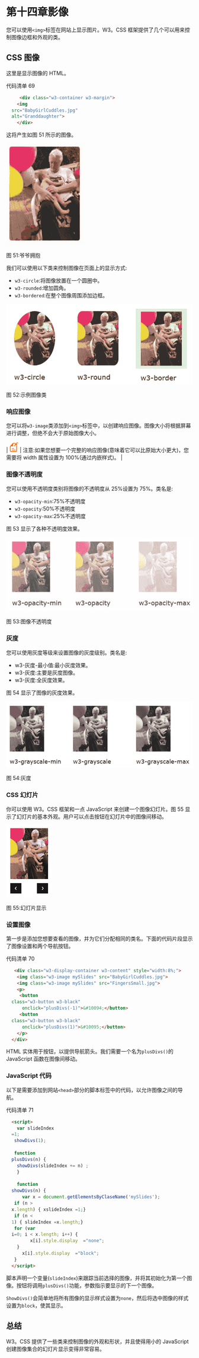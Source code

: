 # 第十四章影像

您可以使用`<img>`标签在网站上显示图片。W3。CSS 框架提供了几个可以用来控制图像边框和外观的类。

## CSS 图像

这里是显示图像的 HTML。

代码清单 69

```html
     <div class="w3-container w3-margin">
    <img
  src="BabyGirlCuddles.jpg"
  alt="Granddaughter">
    </div> 

```

这将产生如图 51 所示的图像。

![](img/image057.jpg)

图 51:爷爷拥抱

我们可以使用以下类来控制图像在页面上的显示方式:

*   `w3-circle`:将图像放置在一个圆圈中。
*   `w3-rounded`:增加圆角。
*   `w3-bordered`:在整个图像周围添加边框。

![](img/image058.jpg)

图 52:示例图像类

### 响应图像

您可以将`w3-image`类添加到`<img>`标签中，以创建响应图像。图像大小将根据屏幕进行调整，但绝不会大于原始图像大小。

| ![](img/note.png) | 注意:如果您想要一个完整的响应图像(意味着它可以比原始大小更大)，您需要将 width 属性设置为 100%(通过内嵌样式)。 |

### 图像不透明度

您可以使用不透明度类别将图像的不透明度从 25%设置为 75%。类名是:

*   `w3-opacity-min`:75%不透明度
*   `w3-opacity`:50%不透明度
*   `w3-opacity-max`:25%不透明度

图 53 显示了各种不透明度效果。

![](img/image059.jpg)

图 53:图像不透明度

### 灰度

您可以使用灰度等级来设置图像的灰度级别。类名是:

*   w3-灰度-最小值:最小灰度效果。
*   w3-灰度:主要是灰度图像。
*   w3-灰度:全灰度效果。

图 54 显示了图像的灰度效果。

![](img/image060.jpg)

图 54:灰度

### CSS 幻灯片

你可以使用 W3。CSS 框架和一点 JavaScript 来创建一个图像幻灯片。图 55 显示了幻灯片的基本外观。用户可以点击按钮在幻灯片中的图像间移动。

![](img/image061.png)

图 55:幻灯片显示

### 设置图像

第一步是添加您想要查看的图像，并为它们分配相同的类名。下面的代码片段显示了图像设置和两个导航按钮。

代码清单 70

```html
   <div class="w3-display-container w3-content" style="width:8%;">
    <img class="w3-image mySlides" src="BabyGirlCuddles.jpg">
    <img class="w3-image mySlides" src="FingersSmall.jpg">
    <p>
     <button
  class="w3-button w3-black"
      onclick="plusDivs(-1)">&#10094;</button>
     <button
  class="w3-button w3-black"
      onclick="plusDivs(1)">&#10095;</button>
    </p>
  </div> 

```

HTML 实体用于按钮，以提供导航箭头。我们需要一个名为`plusDivs()`的 JavaScript 函数在图像间移动。

### JavaScript 代码

以下是需要添加到网站`<head>`部分的脚本标签中的代码，以允许图像之间的导航。

代码清单 71

```html
  <script>
    var slideIndex
  =1;
   showDivs(1);

   function
  plusDivs(n) { 
    showDivs(slideIndex += n) ;
    }  

    function
  showDivs(n) {
      var x = document.getElementsByClaseName('mySlides');
   if (n >
  x.length) { xslideIndex =1;} 
   if (n <
  1) { slideIndex =x.length;} 
   for (var
  i=0; i < x.length; i++) {
         x[i].style.display  ="none";
    } 
      x[i].style.display  ="block";
   }       
  </script>

```

脚本声明一个变量(`slideIndex`)来跟踪当前选择的图像，并将其初始化为第一个图像。按钮将调用`plusDivs()`功能，参数指示要显示的下一个图像。

`ShowDivs()`会简单地将所有图像的显示样式设置为`none`，然后将选中图像的样式设置为`block`，使其显示。

## 总结

W3。CSS 提供了一些类来控制图像的外观和形状，并且使得用小的 JavaScript 创建图像集合的幻灯片显示变得非常容易。